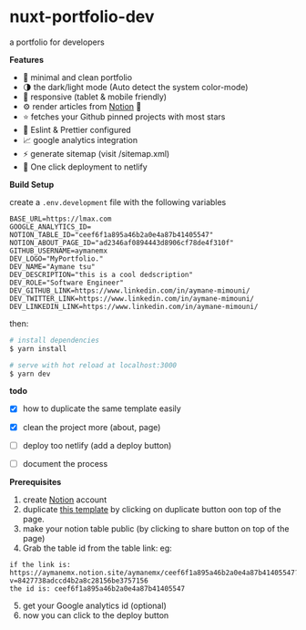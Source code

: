 # nuxt-portfolio-dev
a portfolio for developers 

**Features** 

- :smiling_face_with_three_hearts: minimal and clean portfolio 
- :last_quarter_moon: the dark/light mode (Auto detect the system color-mode)
- :iphone: responsive (tablet & mobile friendly)
- :gear: render articles from [Notion](https://www.notion.so/) :rocket:
- :star: fetches your Github pinned projects with most stars
- :dizzy: Eslint & Prettier configured
- :chart_with_upwards_trend: google analytics integration 
- :zap: generate sitemap (visit /sitemap.xml)
- :rocket: One click deployment to netlify 


**Build Setup**

create a `.env.development` file with the following variables

```
BASE_URL=https://lmax.com
GOOGLE_ANALYTICS_ID=
NOTION_TABLE_ID="ceef6f1a895a46b2a0e4a87b41405547"
NOTION_ABOUT_PAGE_ID="ad2346af0894443d8906cf78de4f310f"
GITHUB_USERNAME=aymanemx
DEV_LOGO="MyPortfolio."
DEV_NAME="Aymane tsu"
DEV_DESCRIPTION="this is a cool dedscription"
DEV_ROLE="Software Engineer"
DEV_GITHUB_LINK=https://www.linkedin.com/in/aymane-mimouni/
DEV_TWITTER_LINK=https://www.linkedin.com/in/aymane-mimouni/
DEV_LINKEDIN_LINK=https://www.linkedin.com/in/aymane-mimouni/
```

then:

```bash
# install dependencies
$ yarn install

# serve with hot reload at localhost:3000
$ yarn dev
```


**todo**

- [x] how to duplicate the same template easily 
- [x] clean the project more (about, page)
- [ ] deploy too netlify (add a deploy button) 
- [ ] document the process 


**Prerequisites**

1. create [Notion](https://www.notion.so/) account
2. duplicate [this template](https://aymanemx.notion.site/aymanemx/ceef6f1a895a46b2a0e4a87b41405547?v=8427738adccd4b2a8c28156be3757156) by clicking on duplicate button oon top of the page.
3. make your notion table public (by clicking to share button on top of the page)
4. Grab the table id from the table link:
eg: 
```
if the link is: https://aymanemx.notion.site/aymanemx/ceef6f1a895a46b2a0e4a87b41405547?v=8427738adccd4b2a8c28156be3757156
the id is: ceef6f1a895a46b2a0e4a87b41405547
```
5. get your Google analytics id (optional)
6. now you can click to the deploy button 
